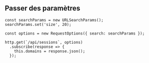 ## Passer des paramètres

    const searchParams = new URLSearchParams();
    searchParams.set('size', 20);
    
    const options = new RequestOptions({ search: searchParams });
    
    http.get(`/api/sessions`, options)
      .subscribe(response => {
        this.domains = response.json();
      });
